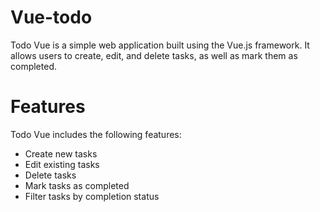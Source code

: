 # Vue-todo

Todo Vue is a simple web application built using the Vue.js framework. It allows users to create, edit, and delete tasks, as well as mark them as completed.

# Features
Todo Vue includes the following features:

- Create new tasks
- Edit existing tasks
- Delete tasks
- Mark tasks as completed
- Filter tasks by completion status
